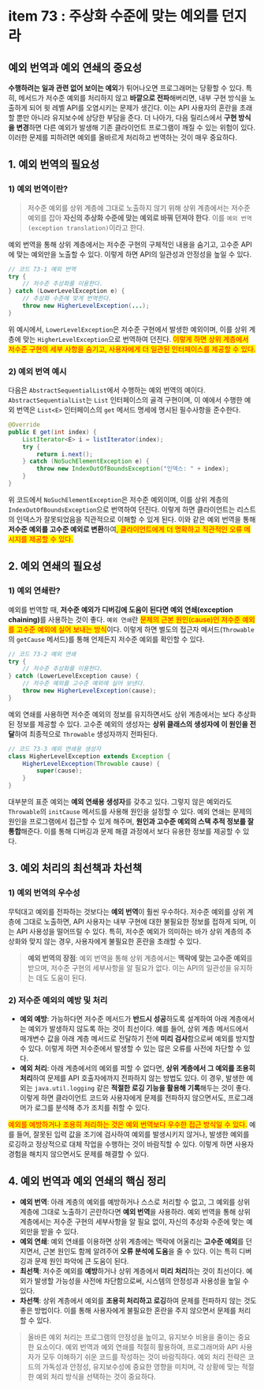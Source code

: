# item 73 : 주상화 수준에 맞는 예외를 던지라

## 예외 번역과 예외 연쇄의 중요성

**수행하려는 일과 관련 없어 보이는 예외**가 튀어나오면 프로그래머는 당황할 수 있다. 특히, 메서드가 저수준 예외를 처리하지 않고 **바깥으로 전파**해버리면, 내부 구현 방식을 노출하게 되어 윗 레벨 API를 오염시키는 문제가 생긴다. 이는 API 사용자의 혼란을 초래할 뿐만 아니라 유지보수에 상당한 부담을 준다. 더 나아가, 다음 릴리스에서 **구현 방식을 변경**하면 다른 예외가 발생해 기존 클라이언트 프로그램이 깨질 수 있는 위험이 있다. 이러한 문제를 피하려면 예외를 올바르게 처리하고 번역하는 것이 매우 중요하다.

## 1. 예외 번역의 필요성

### 1) 예외 번역이란?

> 저수준 예외를 상위 계층에 그대로 노출하지 않기 위해 상위 계층에서는 저수준 예외를 잡아 **자신의 추상화 수준에 맞는 예외로 바꿔 던져야 한다**. 이를 `예외 번역(exception translation)`이라고 한다.&#x20;

예외 번역을 통해 상위 계층에서는 저수준 구현의 구체적인 내용을 숨기고, 고수준 API에 맞는 예외만을 노출할 수 있다. 이렇게 하면 API의 일관성과 안정성을 높일 수 있다.

```java
// 코드 73-1 예외 번역
try {
    // 저수준 추상화를 이용한다.
} catch (LowerLevelException e) {
    // 추상화 수준에 맞게 번역한다.
    throw new HigherLevelException(...);
}
```

위 예시에서, `LowerLevelException`은 저수준 구현에서 발생한 예외이며, 이를 상위 계층에 맞는 `HigherLevelException`으로 번역하여 던진다. <mark style="color:red;">이렇게 하면 상위 계층에서 저수준 구현의 세부 사항을 숨기고, 사용자에게 더 일관된 인터페이스를 제공할 수 있다.</mark>

### 2) 예외 번역 예시

다음은 `AbstractSequentialList`에서 수행하는 예외 번역의 예이다. `AbstractSequentialList`는 `List` 인터페이스의 골격 구현이며, 이 예에서 수행한 예외 번역은 `List<E>` 인터페이스의 `get` 메서드 명세에 명시된 필수사항을 준수한다.

```java
@Override
public E get(int index) {
    ListIterator<E> i = listIterator(index);
    try {
        return i.next();
    } catch (NoSuchElementException e) {
        throw new IndexOutOfBoundsException("인덱스: " + index);
    }
}
```

위 코드에서 `NoSuchElementException`은 저수준 예외이며, 이를 상위 계층의 `IndexOutOfBoundsException`으로 번역하여 던진다. 이렇게 하면 클라이언트는 리스트의 인덱스가 잘못되었음을 직관적으로 이해할 수 있게 된다. 이와 같은 예외 번역을 통해 **저수준 예외를 고수준 예외로 변환**하여<mark style="color:red;">, 클라이언트에게 더 명확하고 직관적인 오류 메시지를 제공할 수 있다.</mark>

## &#x20;2. 예외 연쇄의 필요성

### 1) 예외 연쇄란?

예외를 번역할 때, **저수준 예외가 디버깅에 도움이 된다면 예외 연쇄(exception chaining)**&#xB97C; 사용하는 것이 좋다. `예외 연쇄`란 <mark style="color:red;">문제의 근본 원인(cause)인 저수준 예외를 고수준 예외에 실어 보내는 방식</mark>이다. 이렇게 하면 별도의 접근자 메서드(`Throwable`의 `getCause` 메서드)를 통해 언제든지 저수준 예외를 확인할 수 있다.

```java
// 코드 73-2 예외 연쇄
try {
    // 저수준 추상화를 이용한다.
} catch (LowerLevelException cause) {
    // 저수준 예외를 고수준 예외에 실어 보낸다.
    throw new HigherLevelException(cause);
}
```

예외 연쇄를 사용하면 저수준 예외의 정보를 유지하면서도 상위 계층에서는 보다 추상화된 정보를 제공할 수 있다. 고수준 예외의 생성자는 **상위 클래스의 생성자에 이 원인을 전달**하여 최종적으로 `Throwable` 생성자까지 전파된다.

```java
// 코드 73-3 예외 연쇄용 생성자
class HigherLevelException extends Exception {
    HigherLevelException(Throwable cause) {
        super(cause);
    }
}
```

대부분의 표준 예외는 **예외 연쇄용 생성자**를 갖추고 있다. 그렇지 않은 예외라도 `Throwable`의 `initCause` 메서드를 사용해 원인을 설정할 수 있다. 예외 연쇄는 문제의 원인을 프로그램에서 접근할 수 있게 해주며, **원인과 고수준 예외의 스택 추적 정보를 잘 통합**해준다. 이를 통해 디버깅과 문제 해결 과정에서 보다 유용한 정보를 제공할 수 있다.

## 3. 예외 처리의 최선책과 차선책

### 1) 예외 번역의 우수성

무턱대고 예외를 전파하는 것보다는 **예외 번역**이 훨씬 우수하다. 저수준 예외를 상위 계층에 그대로 노출하면, API 사용자는 내부 구현에 대한 불필요한 정보를 접하게 되며, 이는 API 사용성을 떨어뜨릴 수 있다. 특히, 저수준 예외가 의미하는 바가 상위 계층의 추상화와 맞지 않는 경우, 사용자에게 불필요한 혼란을 초래할 수 있다.

> **예외 번역의 장점**: 예외 번역을 통해 상위 계층에서는 **맥락에 맞는 고수준 예외**를 받으며, 저수준 구현의 세부사항을 알 필요가 없다. 이는 API의 일관성을 유지하는 데도 도움이 된다.

### 2) 저수준 예외의 예방 및 처리

* **예외 예방**: 가능하다면 저수준 메서드가 **반드시 성공**하도록 설계하여 아래 계층에서는 예외가 발생하지 않도록 하는 것이 최선이다. 예를 들어, 상위 계층 메서드에서 매개변수 값을 아래 계층 메서드로 전달하기 전에 **미리 검사**함으로써 예외를 방지할 수 있다. 이렇게 하면 저수준에서 발생할 수 있는 많은 오류를 사전에 차단할 수 있다.
* **예외 처리**: 아래 계층에서의 예외를 피할 수 없다면, **상위 계층에서 그 예외를 조용히 처리**하여 문제를 API 호출자에까지 전파하지 않는 방법도 있다. 이 경우, 발생한 예외는 `java.util.logging` 같은 **적절한 로깅 기능을 활용해 기록**해두는 것이 좋다. 이렇게 하면 클라이언트 코드와 사용자에게 문제를 전파하지 않으면서도, 프로그래머가 로그를 분석해 추가 조치를 취할 수 있다.

<mark style="color:red;">예외를 예방하거나 조용히 처리하는 것은 예외 번역보다 우수한 접근 방식일 수 있다.</mark> 예를 들어, 잘못된 입력 값을 조기에 검사하여 예외를 발생시키지 않거나, 발생한 예외를 로깅하고 정상적으로 대체 작업을 수행하는 것이 바람직할 수 있다. 이렇게 하면 사용자 경험을 해치지 않으면서도 문제를 해결할 수 있다.

## 4. 예외 번역과 예외 연쇄의 핵심 정리

* **예외 번역**: 아래 계층의 예외를 예방하거나 스스로 처리할 수 없고, 그 예외를 상위 계층에 그대로 노출하기 곤란하다면 **예외 번역**을 사용하라. 예외 번역을 통해 상위 계층에서는 저수준 구현의 세부사항을 알 필요 없이, 자신의 추상화 수준에 맞는 예외만을 받을 수 있다.
* **예외 연쇄**: 예외 연쇄를 이용하면 상위 계층에는 맥락에 어울리는 **고수준 예외**를 던지면서, 근본 원인도 함께 알려주어 **오류 분석에 도움**을 줄 수 있다. 이는 특히 디버깅과 문제 원인 파악에 큰 도움이 된다.
* **최선책**: 저수준 예외를 **예방**하거나 상위 계층에서 **미리 처리**하는 것이 최선이다. 예외가 발생할 가능성을 사전에 차단함으로써, 시스템의 안정성과 사용성을 높일 수 있다.
* **차선책**: 상위 계층에서 예외를 **조용히 처리하고 로깅**하여 문제를 전파하지 않는 것도 좋은 방법이다. 이를 통해 사용자에게 불필요한 혼란을 주지 않으면서 문제를 처리할 수 있다.

> 올바른 예외 처리는 프로그램의 안정성을 높이고, 유지보수 비용을 줄이는 중요한 요소이다. 예외 번역과 예외 연쇄를 적절히 활용하여, 프로그래머와 API 사용자가 모두 이해하기 쉬운 코드를 작성하는 것이 바람직하다. 예외 처리 전략은 코드의 가독성과 안정성, 유지보수성에 중요한 영향을 미치며, 각 상황에 맞는 적절한 예외 처리 방식을 선택하는 것이 중요하다.
